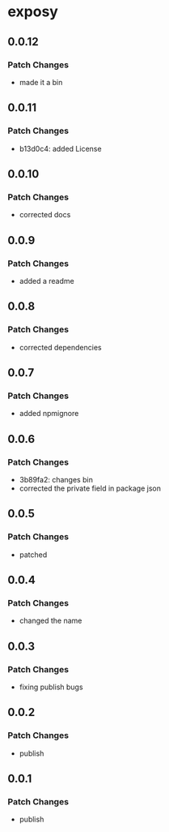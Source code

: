 # exposy

## 0.0.12

### Patch Changes

- made it a bin

## 0.0.11

### Patch Changes

- b13d0c4: added License

## 0.0.10

### Patch Changes

- corrected docs

## 0.0.9

### Patch Changes

- added a readme

## 0.0.8

### Patch Changes

- corrected dependencies

## 0.0.7

### Patch Changes

- added npmignore

## 0.0.6

### Patch Changes

- 3b89fa2: changes bin
- corrected the private field in package json

## 0.0.5

### Patch Changes

- patched

## 0.0.4

### Patch Changes

- changed the name

## 0.0.3

### Patch Changes

- fixing publish bugs

## 0.0.2

### Patch Changes

- publish

## 0.0.1

### Patch Changes

- publish
